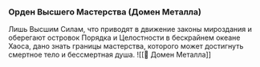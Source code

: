 ###  Орден Высшего Мастерства (Домен Металла)

Лишь Высшим Силам, что приводят в движение законы мироздания и оберегают островок Порядка и Целостности в бескрайнем океане Хаоса, дано знать границы мастерства, которого может достигнуть смертное тело и бессмертная душа.
![[🔩 Домен Металла]]